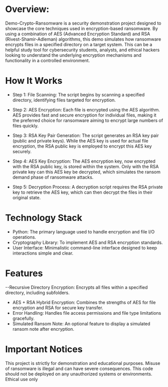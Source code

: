 # Overview:
Demo-Crypto-Ransomware is a security demonstration project designed to showcase the core techniques used in encryption-based ransomware. By using a combination of AES (Advanced Encryption Standard) and RSA (Rivest-Shamir-Adleman) algorithms, this demo simulates how ransomware encrypts files in a specified directory on a target system. This can be a helpful study tool for cybersecurity students, analysts, and ethical hackers looking to understand the underlying encryption mechanisms and functionality in a controlled environment.

# How It Works
- Step 1: File Scanning: The script begins by scanning a specified directory, identifying files targeted for encryption.

- Step 2: AES Encryption: Each file is encrypted using the AES algorithm. AES provides fast and secure encryption for individual files, making it the preferred choice for ransomware aiming to encrypt large numbers of files quickly.

- Step 3: RSA Key Pair Generation: The script generates an RSA key pair (public and private keys). While the AES key is used for actual file encryption, the RSA public key is employed to encrypt this AES key securely.

- Step 4: AES Key Encryption: The AES encryption key, now encrypted with the RSA public key, is stored within the system. Only with the RSA private key can this AES key be decrypted, which simulates the ransom demand phase of ransomware attacks.

- Step 5: Decryption Process: A decryption script requires the RSA private key to retrieve the AES key, which can then decrypt the files in their original state.

# Technology Stack
- Python: The primary language used to handle encryption and file I/O operations.
- Cryptography Library: To implement AES and RSA encryption standards.
- User Interface: Minimalistic command-line interface designed to keep interactions simple and clear.
  
# Features
--Recursive Directory Encryption: Encrypts all files within a specified directory, including subfolders.
- AES + RSA Hybrid Encryption: Combines the strengths of AES for file encryption and RSA for secure key transfer.
- Error Handling: Handles file access permissions and file type limitations gracefully.
- Simulated Ransom Note: An optional feature to display a simulated ransom note after encryption.
  
# Important Notices
This project is strictly for demonstration and educational purposes. Misuse of ransomware is illegal and can have severe consequences. This code should not be deployed on any unauthorized systems or environments. Ethical use only
